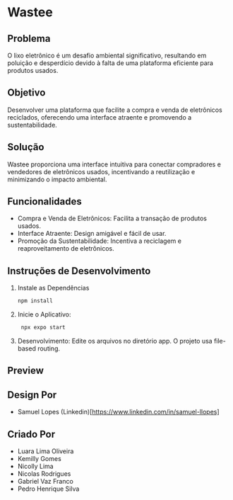 # Wastee

## Problema

O lixo eletrônico é um desafio ambiental significativo, resultando em poluição e desperdício devido à falta de uma plataforma eficiente para produtos usados.

## Objetivo

Desenvolver uma plataforma que facilite a compra e venda de eletrônicos reciclados, oferecendo uma interface atraente e promovendo a sustentabilidade.

## Solução

Wastee proporciona uma interface intuitiva para conectar compradores e vendedores de eletrônicos usados, incentivando a reutilização e minimizando o impacto ambiental.

## Funcionalidades

- Compra e Venda de Eletrônicos: Facilita a transação de produtos usados.
- Interface Atraente: Design amigável e fácil de usar.
- Promoção da Sustentabilidade: Incentiva a reciclagem e reaproveitamento de eletrônicos.

## Instruções de Desenvolvimento

1. Instale as Dependências

   ```bash
   npm install
   ```

2. Inicie o Aplicativo:

   ```bash
    npx expo start
   ```

3. Desenvolvimento: Edite os arquivos no diretório app. O projeto usa file-based routing.

## Preview
  

## Design Por
 - Samuel Lopes (Linkedin)[https://www.linkedin.com/in/samuel-llopes]

## Criado Por
   - Luara Lima Oliveira
   - Kemilly Gomes
   - Nicolly Lima
   - Nicolas Rodrigues
   - Gabriel Vaz Franco
   - Pedro Henrique Silva
